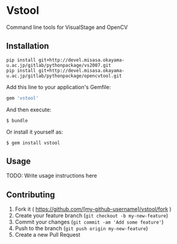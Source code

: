 # Vstool

Command line tools for VisualStage and OpenCV

## Installation

    pip install git+http://devel.misasa.okayama-u.ac.jp/gitlab/pythonpackage/vs2007.git
    pip install git+http://devel.misasa.okayama-u.ac.jp/gitlab/pythonpackage/opencvtool.git
    
Add this line to your application's Gemfile:

```ruby
gem 'vstool'
```

And then execute:

    $ bundle

Or install it yourself as:

    $ gem install vstool

## Usage

TODO: Write usage instructions here

## Contributing

1. Fork it ( https://github.com/[my-github-username]/vstool/fork )
2. Create your feature branch (`git checkout -b my-new-feature`)
3. Commit your changes (`git commit -am 'Add some feature'`)
4. Push to the branch (`git push origin my-new-feature`)
5. Create a new Pull Request
